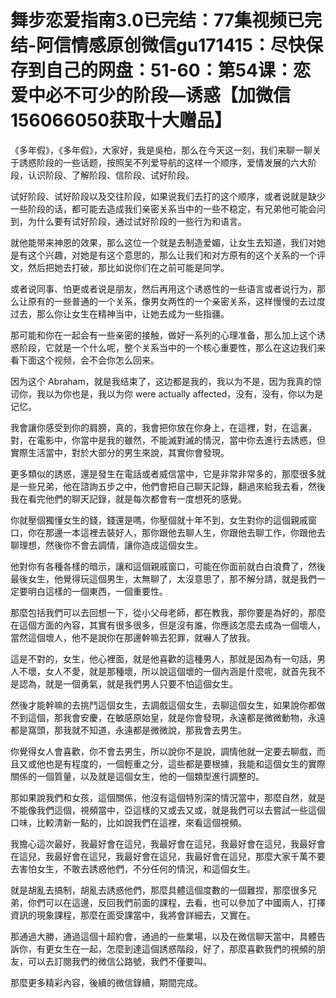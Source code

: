 # 舞步恋爱指南3.0已完结：77集视频已完结-阿信情感原创微信gu171415：尽快保存到自己的网盘：51-60：第54课：恋爱中必不可少的阶段—诱惑【加微信156066050获取十大赠品】

《多年假》，《多年假》，大家好，我是吳柏，那么在今天这一刻，我们来聊一聊关于誘惑阶段的一些话题，按照吴不列爱导航的这样一个顺序，爱情发展的六大阶段，认识阶段、了解阶段、信阶段、试好阶段。

试好阶段、试好阶段以及交往阶段，如果说我们去打的这个顺序，或者说就是缺少一些阶段的话，都可能去造成我们亲密关系当中的一些不稳定，有兄弟他可能会问到，为什么要有试好阶段，通过试好阶段的一些行为和语言。

就他能带来神恩的效果，那么这位一个就是去制造爱媚，让女生去知道，我们对她是有这个兴趣，对她是有这个意思的，那么让我们和对方原有的这个关系的一个评文，然后把她去打破，那比如说你们在之前可能是同学。

或者说同事、怕更或者说是朋友，然后再用这个诱惑性的一些语言或者说行为，那么让原有的一些普通的一个关系，像男女两性的一个亲密关系，这样慢慢的去过度过去，那么你让女生在精神当中，让她去成为一些指疆。

那可能和你在一起会有一些亲密的接触，做好一系列的心理准备，那么加上这个诱惑阶段，它就是一个什么呢，整个关系当中的一个核心重要性，那么在这边我们来看下面这个视频，会不会你怎么回来。

因为这个 Abraham，就是我结束了，这边都是我的，我以为不是，因为我真的惊讱你，我以为你也是，我以为你 were actually affected，没有，没有，你以为是记忆。

我會讓你感受到你的肩膀，真的，我會把你放在你身上，在這裡，對，在這裏，對，在電影中，你當中是我的雖然，不能滅對滅的情況，當中你去進行去誘惑，但實際生活當中，對於大部分的男生來說，其實你會發現。

更多類似的誘惑，還是發生在電話或者威信當中，它是非常非常多的，那麼很多就是一些兄弟，他在諮詢五步之中，他們會把自己聊天記錄，翻過來給我去看，然後我在看完他們的聊天記錄，就是每次都會有一度想死的感覺。

你就壓個獨懂女生的錢，錢還是嗎，你壓個就十年不到，女生對你的這個親戚窗口，你在那邊一本這裡去裝好人，那你跟他去聊人生，你跟他去聊工作，你跟他去聊理想，然後你不會去調情，讓你造成這個女生。

他對你有各種各樣的暗示，讓和這個親戚窗口，可能在你面前就白白浪費了，然後最後女生，他覺得玩這個男生，太無聊了，太沒意思了，那不解分請，就是我們一定要明白這樣的一個東西，一個重要性。

那麼包括我們可以去回想一下，從小父母老師，都在教我，那你要是為好的，那麼在這個方面的內容，其實有很多很多，但是沒有誰，你應該怎麼去成為一個壞人，當然這個壞人，他不是說你在那邊幹嘛去犯罪，就嚇人了放我。

這是不對的，女生，他心裡面，就是他喜歡的這種男人，那就是因為有一句話，男人不壞，女人不愛，就是那種壞，所以說這個壞的一個內涵是什麼呢，就首先我不是認為，就是一個勇氣，就是我們男人只要不怕這個女生。

然後才能幹嘛的去挑鬥這個女生，去調戲這個女生，去聊這個女生，如果說你都做不到這個，那我會安慶，在敏感原始皇，就是你會發現，永遠都是微微動物，永遠都是窩頭，那我就不知道，永遠都是微微說，那我會去男生。

你覺得女人會喜歡，你不會去男生，所以說你不是說，調情他就一定要去聊戲，而且又或他也是有程度的，一個輕重之分，這些都是要根據，我能和這個女生的實際關係的一個質量，以及就是這個女生，他的一個類型進行調整的。

那如果說我們和女孩，這個關係，他沒有這個特別深的情況當中，那麼自然，就是不能像我們這個，視頻當中，亞這樣的又或去又或，就是我們可以去嘗試一些這個口味，比較清新一點的，比如說我們在這裡，來看這個視頻。

我擔心這次最好，我最好會在這兒，我最好會在這兒，我最好會在這兒，我最好會在這兒，我最好會在這兒，我最好會在這兒，我最好會在這兒，那麼大家千萬不要去害怕女生，不敢去誘惑他們，不分任何的情況，和這個女生。

就是胡亂去搞制，胡亂去誘惑他們，那麼具體這個度數的一個難捏，那麼很多兄弟，你們可以在這邊，反回我們前面的課程，去看，也可以參加了中國兩人，打擇資訊的現象課程，那麼在面受課當中，我將會詳細去，又實在。

那通過大勝，通過這個十超約會，通過的一些業場，以及在微信聊天當中，具體告訴你，有更女生在一起，怎麼到達這個誘惑階段，好了，那麼喜歡我們的視頻的朋友，可以去訂閱我們的微信公路號，我們不僅要叫。

那麼更多精彩內容，後續的微信錄續，期間完成。
